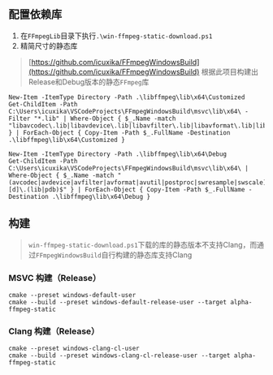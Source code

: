 ## 配置依赖库
1. 在`FFmpegLib`目录下执行`.\win-ffmpeg-static-download.ps1`
2. 精简尺寸的静态库
> [https://github.com/icuxika/FFmpegWindowsBuild](https://github.com/icuxika/FFmpegWindowsBuild) 根据此项目构建出Release和Debug版本的静态`FFmpeg`库
```shell
New-Item -ItemType Directory -Path .\libffmpeg\lib\x64\Customized
Get-ChildItem -Path C:\Users\icuxika\VSCodeProjects\FFmpegWindowsBuild\msvc\lib\x64\ -Filter "*.lib" | Where-Object { $_.Name -match "libavcodec\.lib|libavdevice\.lib|libavfilter\.lib|libavformat\.lib|libavutil\.lib|libpostproc\.lib|libswresample\.lib|libswscale\.lib" } | ForEach-Object { Copy-Item -Path $_.FullName -Destination .\libffmpeg\lib\x64\Customized }

New-Item -ItemType Directory -Path .\libffmpeg\lib\x64\Debug
Get-ChildItem -Path C:\Users\icuxika\VSCodeProjects\FFmpegWindowsBuild\msvc\lib\x64\ | Where-Object { $_.Name -match "(avcodec|avdevice|avfilter|avformat|avutil|postproc|swresample|swscale).*[d]\.(lib|pdb)$" } | ForEach-Object { Copy-Item -Path $_.FullName -Destination .\libffmpeg\lib\x64\Debug }
```

## 构建
> `win-ffmpeg-static-download.ps1`下载的库的静态版本不支持Clang，而通过`FFmpegWindowsBuild`自行构建的静态库支持Clang
### MSVC 构建（Release）
```shell
cmake --preset windows-default-user
cmake --build --preset windows-default-release-user --target alpha-ffmpeg-static
```

### Clang 构建（Release）
```shell
cmake --preset windows-clang-cl-user
cmake --build --preset windows-clang-cl-release-user --target alpha-ffmpeg-static
```